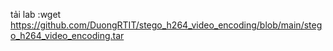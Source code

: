 tải lab :wget https://github.com/DuongRTIT/stego_h264_video_encoding/blob/main/stego_h264_video_encoding.tar
